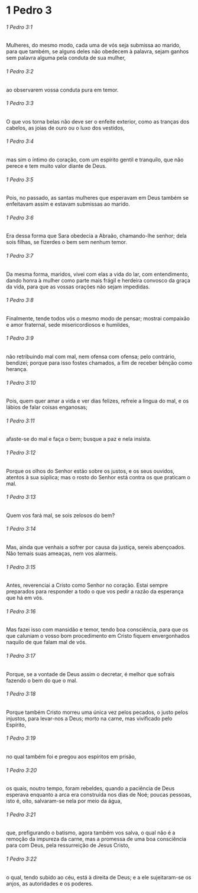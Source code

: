 # 1 Pedro 3

###### 1 Pedro 3:1

Mulheres, do mesmo modo, cada uma de vós seja submissa ao marido, para que também, se alguns deles não obedecem à palavra, sejam ganhos sem palavra alguma pela conduta de sua mulher,

###### 1 Pedro 3:2

ao observarem vossa conduta pura em temor.

###### 1 Pedro 3:3

O que vos torna belas não deve ser o enfeite exterior, como as tranças dos cabelos, as joias de ouro ou o luxo dos vestidos,

###### 1 Pedro 3:4

mas sim o íntimo do coração, com um espírito gentil e tranquilo, que não perece e tem muito valor diante de Deus.

###### 1 Pedro 3:5

Pois, no passado, as santas mulheres que esperavam em Deus também se enfeitavam assim e estavam submissas ao marido.

###### 1 Pedro 3:6

Era dessa forma que Sara obedecia a Abraão, chamando-lhe senhor; dela sois filhas, se fizerdes o bem sem nenhum temor.

###### 1 Pedro 3:7

Da mesma forma, maridos, vivei com elas a vida do lar, com entendimento, dando honra à mulher como parte mais frágil e herdeira convosco da graça da vida, para que as vossas orações não sejam impedidas.

###### 1 Pedro 3:8

Finalmente, tende todos vós o mesmo modo de pensar; mostrai compaixão e amor fraternal, sede misericordiosos e humildes,

###### 1 Pedro 3:9

não retribuindo mal com mal, nem ofensa com ofensa; pelo contrário, bendizei; porque para isso fostes chamados, a fim de receber bênção como herança.

###### 1 Pedro 3:10

Pois, quem quer amar a vida e ver dias felizes, refreie a língua do mal, e os lábios de falar coisas enganosas;

###### 1 Pedro 3:11

afaste-se do mal e faça o bem; busque a paz e nela insista.

###### 1 Pedro 3:12

Porque os olhos do Senhor estão sobre os justos, e os seus ouvidos, atentos à sua súplica; mas o rosto do Senhor está contra os que praticam o mal.

###### 1 Pedro 3:13

Quem vos fará mal, se sois zelosos do bem?

###### 1 Pedro 3:14

Mas, ainda que venhais a sofrer por causa da justiça, sereis abençoados. Não temais suas ameaças, nem vos alarmeis.

###### 1 Pedro 3:15

Antes, reverenciai a Cristo como Senhor no coração. Estai sempre preparados para responder a todo o que vos pedir a razão da esperança que há em vós.

###### 1 Pedro 3:16

Mas fazei isso com mansidão e temor, tendo boa consciência, para que os que caluniam o vosso bom procedimento em Cristo fiquem envergonhados naquilo de que falam mal de vós.

###### 1 Pedro 3:17

Porque, se a vontade de Deus assim o decretar, é melhor que sofrais fazendo o bem do que o mal.

###### 1 Pedro 3:18

Porque também Cristo morreu uma única vez pelos pecados, o justo pelos injustos, para levar-nos a Deus; morto na carne, mas vivificado pelo Espírito,

###### 1 Pedro 3:19

no qual também foi e pregou aos espíritos em prisão,

###### 1 Pedro 3:20

os quais, noutro tempo, foram rebeldes, quando a paciência de Deus esperava enquanto a arca era construída nos dias de Noé; poucas pessoas, isto é, oito, salvaram-se nela por meio da água,

###### 1 Pedro 3:21

que, prefigurando o batismo, agora também vos salva, o qual não é a remoção da impureza da carne, mas a promessa de uma boa consciência para com Deus, pela ressurreição de Jesus Cristo,

###### 1 Pedro 3:22

o qual, tendo subido ao céu, está à direita de Deus; e a ele sujeitaram-se os anjos, as autoridades e os poderes.

